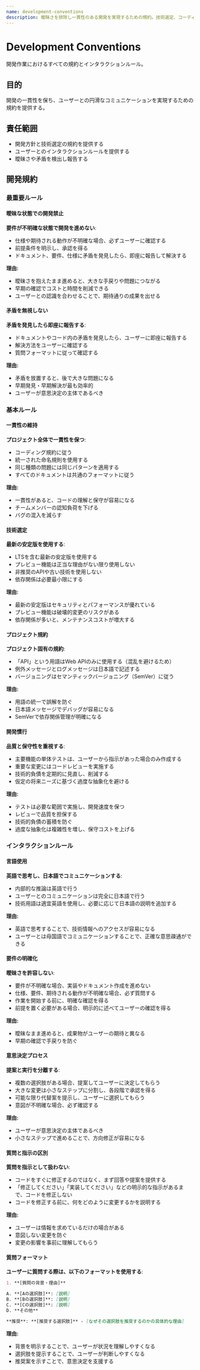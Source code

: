 ```yaml
---
name: development-conventions
description: 曖昧さを排除し一貫性のある開発を実現するための規約。技術選定、コーディング規約、ユーザーとのインタラクションルールを提供する。セッション開始時、開発作業前、または規約・方針について確認が必要なときに使用する。
---
```


# Development Conventions

開発作業におけるすべての規約とインタラクションルール。

## 目的

開発の一貫性を保ち、ユーザーとの円滑なコミュニケーションを実現するための規約を提供する。

## 責任範囲

- 開発方針と技術選定の規約を提供する
- ユーザーとのインタラクションルールを提供する
- 曖昧さや矛盾を検出し報告する

## 開発規約

### 最重要ルール

#### 曖昧な状態での開発禁止

**要件が不明確な状態で開発を進めない**:

- 仕様や期待される動作が不明確な場合、必ずユーザーに確認する
- 前提条件を明示し、承認を得る
- ドキュメント、要件、仕様に矛盾を発見したら、即座に報告して解決する

**理由:**
- 曖昧さを抱えたまま進めると、大きな手戻りや問題につながる
- 早期の確認でコストと時間を削減できる
- ユーザーとの認識を合わせることで、期待通りの成果を出せる

#### 矛盾を無視しない

**矛盾を発見したら即座に報告する**:

- ドキュメントやコード内の矛盾を発見したら、ユーザーに即座に報告する
- 解決方法をユーザーに確認する
- 質問フォーマットに従って確認する

**理由:**
- 矛盾を放置すると、後で大きな問題になる
- 早期発見・早期解決が最も効率的
- ユーザーが意思決定の主体であるべき

### 基本ルール

#### 一貫性の維持

**プロジェクト全体で一貫性を保つ**:

- コーディング規約に従う
- 統一された命名規則を使用する
- 同じ種類の問題には同じパターンを適用する
- すべてのドキュメントは共通のフォーマットに従う

**理由:**
- 一貫性があると、コードの理解と保守が容易になる
- チームメンバーの認知負荷を下げる
- バグの混入を減らす

#### 技術選定

**最新の安定版を使用する**:

- LTSを含む最新の安定版を使用する
- プレビュー機能は正当な理由がない限り使用しない
- 非推奨のAPIや古い技術を使用しない
- 依存関係は必要最小限にする

**理由:**
- 最新の安定版はセキュリティとパフォーマンスが優れている
- プレビュー機能は破壊的変更のリスクがある
- 依存関係が多いと、メンテナンスコストが増大する

#### プロジェクト規約

**プロジェクト固有の規約**:

- 「API」という用語はWeb APIのみに使用する（混乱を避けるため）
- 例外メッセージとログメッセージは日本語で記述する
- バージョニングはセマンティックバージョニング（SemVer）に従う

**理由:**
- 用語の統一で誤解を防ぐ
- 日本語メッセージでデバッグが容易になる
- SemVerで依存関係管理が明確になる

#### 開発慣行

**品質と保守性を重視する**:

- 主要機能の単体テストは、ユーザーから指示があった場合のみ作成する
- 重要な変更にはコードレビューを実施する
- 技術的負債を定期的に見直し、削減する
- 仮定の将来ニーズに基づく過度な抽象化を避ける

**理由:**
- テストは必要な範囲で実施し、開発速度を保つ
- レビューで品質を担保する
- 技術的負債の蓄積を防ぐ
- 過度な抽象化は複雑性を増し、保守コストを上げる

### インタラクションルール

#### 言語使用

**英語で思考し、日本語でコミュニケーションする**:

- 内部的な推論は英語で行う
- ユーザーとのコミュニケーションは完全に日本語で行う
- 技術用語は適宜英語を使用し、必要に応じて日本語の説明を追加する

**理由:**
- 英語で思考することで、技術情報へのアクセスが容易になる
- ユーザーとは母国語でコミュニケーションすることで、正確な意思疎通ができる

#### 要件の明確化

**曖昧さを許容しない**:

- 要件が不明確な場合、実装やドキュメント作成を進めない
- 仕様、要件、期待される動作が不明確な場合、必ず質問する
- 作業を開始する前に、明確な確認を得る
- 前提を置く必要がある場合、明示的に述べてユーザーの確認を得る

**理由:**
- 曖昧なまま進めると、成果物がユーザーの期待と異なる
- 早期の確認で手戻りを防ぐ

#### 意思決定プロセス

**提案と実行を分離する**:

- 複数の選択肢がある場合、提案してユーザーに決定してもらう
- 大きな変更は小さなステップに分割し、各段階で承認を得る
- 可能な限り代替案を提示し、ユーザーに選択してもらう
- 意図が不明確な場合、必ず確認する

**理由:**
- ユーザーが意思決定の主体であるべき
- 小さなステップで進めることで、方向修正が容易になる

#### 質問と指示の区別

**質問を指示として扱わない**:

- コードをすぐに修正するのではなく、まず回答や提案を提供する
- 「修正してください」「実装してください」などの明示的な指示があるまで、コードを修正しない
- コードを修正する前に、何をどのように変更するかを説明する

**理由:**
- ユーザーは情報を求めているだけの場合がある
- 意図しない変更を防ぐ
- 変更の影響を事前に理解してもらう

#### 質問フォーマット

**ユーザーに質問する際は、以下のフォーマットを使用する**:

```markdown
1. **[質問の背景・理由]**

A. **[Aの選択肢]**: [説明]
B. **[Bの選択肢]**: [説明]
C. **[Cの選択肢]**: [説明]
D. **その他**

**推奨**: **[推奨する選択肢]** - [なぜその選択肢を推奨するのかの具体的な理由]
```

**理由:**
- 背景を明示することで、ユーザーが状況を理解しやすくなる
- 選択肢を提示することで、ユーザーが判断しやすくなる
- 推奨案を示すことで、意思決定を支援する
